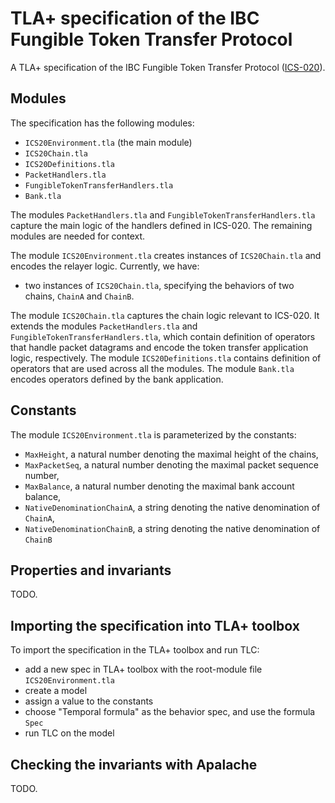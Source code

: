 # TLA+ specification of the IBC Fungible Token Transfer Protocol

A TLA+ specification of the IBC Fungible Token Transfer Protocol ([ICS-020](https://github.com/cosmos/ics/tree/master/spec/ics-020-fungible-token-transfer)).

## Modules

The specification has the following modules: 
  - `ICS20Environment.tla` (the main module)
  - `ICS20Chain.tla`
  - `ICS20Definitions.tla`
  - `PacketHandlers.tla`
  - `FungibleTokenTransferHandlers.tla`
  - `Bank.tla`

The modules `PacketHandlers.tla` and `FungibleTokenTransferHandlers.tla`
capture the main logic of the handlers defined in ICS-020. 
The remaining modules are needed for context.

The module `ICS20Environment.tla` creates instances of 
`ICS20Chain.tla` and encodes the relayer logic. Currently, we have: 
 - two instances of `ICS20Chain.tla`, specifying the behaviors of two chains, `ChainA` and `ChainB`.

The module `ICS20Chain.tla` captures the chain logic relevant to ICS-020. 
It extends the modules `PacketHandlers.tla` and `FungibleTokenTransferHandlers.tla`, which contain definition of operators that handle packet 
datagrams and encode the token transfer application logic, respectively. 
The module `ICS20Definitions.tla` contains definition of operators that are used across all the 
modules.
The module `Bank.tla` encodes operators defined by the bank application.

## Constants

The module `ICS20Environment.tla` is parameterized by the constants:
 - `MaxHeight`, a natural number denoting the maximal height of the chains,
 - `MaxPacketSeq`, a natural number denoting the maximal packet sequence number,
 - `MaxBalance`, a natural number denoting the maximal bank account balance,
 - `NativeDenominationChainA`, a string denoting the native denomination of `ChainA`,
 - `NativeDenominationChainB`, a string denoting the native denomination of `ChainB`

## Properties and invariants

TODO.


## Importing the specification into TLA+ toolbox

To import the specification in the TLA+ toolbox and run TLC:
  - add a new spec in TLA+ toolbox with the root-module file `ICS20Environment.tla` 
  - create a model
  - assign a value to the constants
  - choose "Temporal formula" as the behavior spec, and use the formula `Spec`
  - run TLC on the model

## Checking the invariants with Apalache

TODO.
